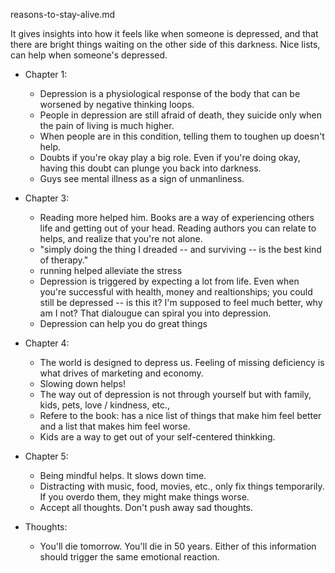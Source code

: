 reasons-to-stay-alive.md

It gives insights into how it feels like when someone is depressed, and that there are bright things waiting on the other side of this darkness. Nice lists, can help when someone's depressed. 

- Chapter 1:
	- Depression is a physiological response of the body that can be worsened by negative thinking loops.
	- People in depression are still afraid of death, they suicide only when the pain of living is much higher. 
	- When people are in this condition, telling them to toughen up doesn't help.
	- Doubts if you're okay play a big role. Even if you're doing okay, having this doubt can plunge you back into darkness. 
	- Guys see mental illness as a sign of unmanliness. 

- Chapter 3:
	- Reading more helped him. Books are a way of experiencing others life and getting out of your head. Reading authors you can relate to helps, and realize that you're not alone.
	- "simply doing the thing I dreaded -- and surviving -- is the best kind of therapy." 
	- running helped alleviate the stress
	- Depression is triggered by expecting a lot from life. Even when you're successful with health, money and realtionships; you could still be depressed -- is this it? I'm supposed to feel much better, why am I not? That dialougue can spiral you into depression. 
	- Depression can help you do great things

- Chapter 4:
	- The world is designed to depress us. Feeling of missing deficiency is what drives of marketing and economy. 
	- Slowing down helps!
	- The way out of depression is not through yourself but with family, kids, pets, love / kindness, etc., 
	- Refere to the book: has a nice list of things that make him feel better and a list that makes him feel worse. 
	- Kids are a way to get out of your self-centered thinkking.

- Chapter 5:
	- Being mindful helps. It slows down time.
	- Distracting with music, food, movies, etc., only fix things temporarily. If you overdo them, they might make things worse. 
	- Accept all thoughts. Don't push away sad thoughts. 

- Thoughts:
	- You'll die tomorrow. You'll die in 50 years. Either of this information should trigger the same emotional reaction. 



